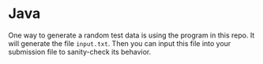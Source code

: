 Java
====

One way to generate a random test data is using the program in this repo. It 
will generate the file `input.txt`. Then you can input this file into your
submission file to sanity-check its behavior.

